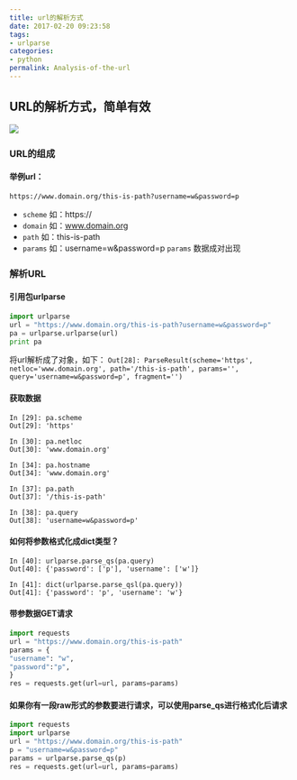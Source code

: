 ```yaml
---
title: url的解析方式
date: 2017-02-20 09:23:58
tags:
- urlparse
categories:
- python
permalink: Analysis-of-the-url
---
```


## URL的解析方式，简单有效
![](http://oi1wvrjc2.bkt.clouddn.com/17-9-26/66144228.jpg)
### URL的组成
#### 举例url：
<!--more-->
`https://www.domain.org/this-is-path?username=w&password=p`
- `scheme` 如：https://
- `domain` 如：www.domain.org
- `path` 如：this-is-path
- `params` 如：username=w&password=p `params` 数据成对出现

### 解析URL
#### 引用包urlparse
```python
import urlparse
url = "https://www.domain.org/this-is-path?username=w&password=p"
pa = urlparse.urlparse(url)
print pa
```
将url解析成了对象，如下：
`Out[28]: ParseResult(scheme='https', netloc='www.domain.org', path='/this-is-path', params='', query='username=w&password=p', fragment='')`

#### 获取数据
```ipython
In [29]: pa.scheme
Out[29]: 'https'

In [30]: pa.netloc
Out[30]: 'www.domain.org'

In [34]: pa.hostname
Out[34]: 'www.domain.org'

In [37]: pa.path
Out[37]: '/this-is-path'

In [38]: pa.query
Out[38]: 'username=w&password=p'
```

#### 如何将参数格式化成dict类型？
```ipython
In [40]: urlparse.parse_qs(pa.query)
Out[40]: {'password': ['p'], 'username': ['w']}

In [41]: dict(urlparse.parse_qsl(pa.query))
Out[41]: {'password': 'p', 'username': 'w'}

```

#### 带参数据GET请求
```python
import requests
url = "https://www.domain.org/this-is-path"
params = {
"username": "w",
"password":"p",
}
res = requests.get(url=url, params=params)
```

#### 如果你有一段raw形式的参数要进行请求，可以使用parse_qs进行格式化后请求
```python
import requests
import urlparse
url = "https://www.domain.org/this-is-path"
p = "username=w&password=p"
params = urlparse.parse_qs(p)
res = requests.get(url=url, params=params)
```